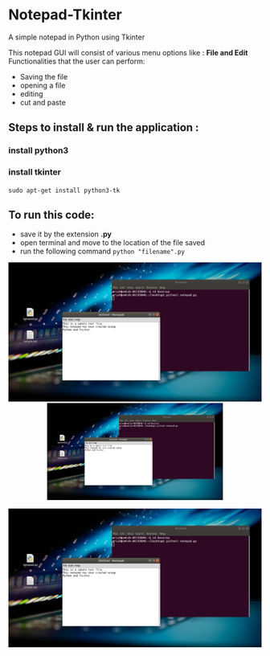 # Notepad-Tkinter
A simple notepad in Python using Tkinter

This notepad GUI will consist of various menu options like :
**File and Edit** 
Functionalities that the user can perform: 
- Saving the file
- opening a file
- editing
- cut and paste

## Steps to install & run the application : 
### install python3
### install tkinter
  ` sudo apt-get install python3-tk `
  
## To run this code: 
- save it by the extension **.py**
- open terminal and move to the location of the file saved
- run the following command
  `python "filename".py`    

<p align="center">
  <img src="https://github.com/amish1999/Notepad-Tkinter/blob/main/Screenshot%20from%202021-04-10%2005-20-38.png" width="850" title="hover text">
  <img src="https://github.com/amish1999/Notepad-Tkinter/blob/main/Screenshot%20from%202021-04-10%2005-20-38.png" width="350" alt="accessibility text">
</p>

![alt text](https://github.com/amish1999/Notepad-Tkinter/blob/main/Screenshot%20from%202021-04-10%2005-20-38.png)
